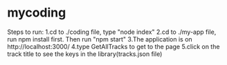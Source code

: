 # mycoding

Steps to run:
1.cd to ./coding file, type "node index"
2.cd to ./my-app file, run npm install first. Then run "npm start"
3.The application is on http://localhost:3000/
4.type GetAllTracks to get to the page
5.click on the track title to see the keys in the library(tracks.json file)
